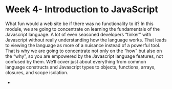 # Week 4- Introduction to JavaScript

What fun would a web site be if there was no functionality to it? In this module, we are going to concentrate on 
learning the fundamentals of the Javascript language. A lot of even seasoned developers “tinker” with Javascript 
without really understanding how the language works. That leads to viewing the language as more of a nuisance 
instead of a powerful tool. That is why we are going to concentrate not only on the “how” but also on the “why”, 
so you are empowered by the Javascript language features, not confused by them. We’ll cover just about everything 
from common language constructs and Javascript types to objects, functions, arrays, closures, and scope isolation.

- 
